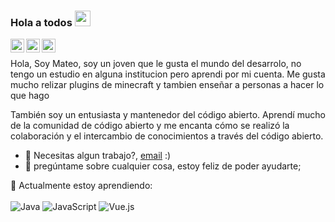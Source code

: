 ### Hola a todos <img src="https://media.giphy.com/media/hvRJCLFzcasrR4ia7z/giphy.gif" width="25px">

<a href="https://discord.gg/pKqcD8VmUd">
  <img align="left" alt="AYisGODs Discord" width="22px" src="https://raw.githubusercontent.com/peterthehan/peterthehan/master/assets/discord.svg" />
</a>
<a href="https://twitter.com/AYisGODs">
  <img align="left" alt="AYisGODs | Twitter" width="22px" src="https://raw.githubusercontent.com/peterthehan/peterthehan/master/assets/twitter.svg" />
</a>

<a href="https://open.spotify.com/user/ptgjuuveztbpfw57wb0vj2blk">
  <img align="left" alt="AYisGODs Spotify" width="22px" src="https://raw.githubusercontent.com/peterthehan/peterthehan/master/assets/spotify.svg" />
</a>


<br />


Hola, Soy Mateo, soy un joven que le gusta el mundo del desarrolo, no tengo un estudio en alguna institucion pero aprendi por mi cuenta. Me gusta mucho relizar plugins de minecraft y tambien enseñar a personas a hacer lo que hago

También soy un entusiasta y mantenedor del código abierto. Aprendí mucho de la comunidad de código abierto y me encanta cómo se realizó la colaboración y el intercambio de conocimientos a través del código abierto.

  
- 💼 Necesitas algun trabajo?, [email](eduberi123@outlook.com) :)
- 💬 pregúntame sobre cualquier cosa, estoy feliz de poder ayudarte;

:page_with_curl: Actualmente estoy aprendiendo:
<br><br>
![Java](https://img.shields.io/badge/Java-%230175C2.svg?style=for-the-badge&logo=dart&logoColor=white)
![JavaScript](https://img.shields.io/badge/javascript-%23323330.svg?style=for-the-badge&logo=javascript&logoColor=%23F7DF1E)
![Vue.js](https://img.shields.io/badge/vuejs-%2335495e.svg?style=for-the-badge&logo=vuedotjs&logoColor=%234FC08D)


